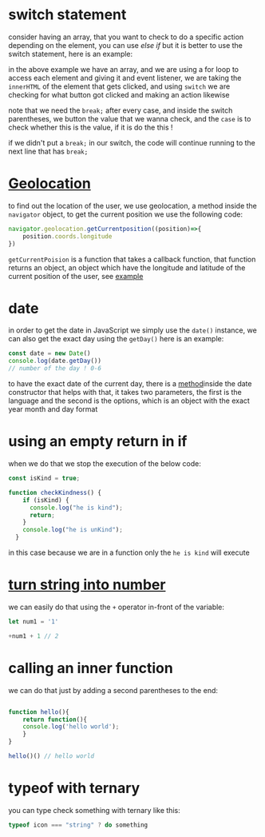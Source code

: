# switch statement

consider having an array, that you want to check to do a specific action depending on the element, you can use *else if* but it is better to use the switch statement, here is an example:

in the above example we have an array, and we are using a for loop to access each element and giving it and event listener, we are taking the `innerHTML` of the element that gets clicked, and using `switch` we are checking for what button got clicked and making an action likewise

note that we need the `break;` after every case, and inside the switch parentheses, we button the value that we wanna check, and the `case` is to check whether this is the value, if it is do the this !

if we didn't put a `break;` in our switch, the code will continue running to the next line that has `break;`

# [Geolocation](https://developer.mozilla.org/en-US/docs/Web/API/Geolocation)

to find out the location of the user, we use geolocation, a method inside the `navigator` object, to get the current position we use the following code:

```js
navigator.geolocation.getCurrentposition((position)=>{
	position.coords.longitude
})
```

`getCurrentPoision` is a function that takes a callback function, that function returns an object, an object which have the longitude and latitude of the current position of the user, see [example](https://developer.mozilla.org/en-US/docs/Web/API/Geolocation/getCurrentPosition#examples)

# date

in order to get the date in JavaScript we simply use the `date()` instance, we can also get the exact day using the `getDay()` here is an example:

```javascript
const date = new Date()
console.log(date.getDay())
// number of the day ! 0-6 
```

to have the exact date of the current day, there is a [method](https://developer.mozilla.org/en-US/docs/Web/JavaScript/Reference/Global_Objects/Date/toLocaleDateString)inside the date constructor that helps with that, it takes two parameters, the first is the language and the second is the options, which is an object with the exact year month and day format 

# using an empty return in if

when we do that we stop the execution of the below code:

```js
const isKind = true;

function checkKindness() {
	if (isKind) {
      console.log("he is kind");
      return;
    }
    console.log("he is unKind");
  }
```

in this case because we are in a function only the `he is kind` will execute

# [turn string into number](https://perals.io/posts/63/)

we can easily do that using the `+` operator in-front of the variable:

```js
let num1 = '1'

+num1 + 1 // 2
```

# calling an inner function

we can do that just by adding a second parentheses to the end:

```javascript

function hello(){
    return function(){
    console.log('hello world');
    }
}

hello()() // hello world
```

# typeof with ternary

you can type check something with ternary like this:

```js
typeof icon === "string" ? do something
```
